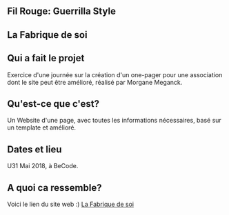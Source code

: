 ## Fil Rouge: Guerrilla Style
## La Fabrique de soi
## Qui a fait le projet
Exercice d'une journée sur la création d'un one-pager pour une association dont le site peut être amélioré, réalisé par Morgane Meganck.
## Qu'est-ce que c'est?
Un Website d'une page, avec toutes les informations nécessaires, basé sur un template et amélioré.
## Dates et lieu
U31 Mai 2018, à BeCode.
## A quoi ca ressemble?
Voici le lien du site web :)
[La Fabrique de soi](https://morganemeganck.github.io/filrouge-0-guerrilla/)
